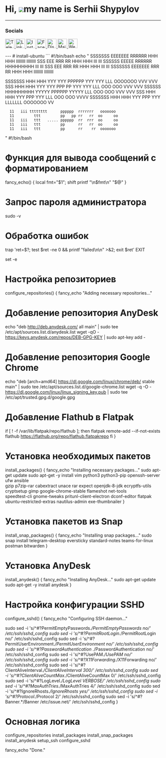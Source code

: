 Hi, ![](https://user-images.githubusercontent.com/18350557/176309783-0785949b-9127-417c-8b55-ab5a4333674e.gif)my name is Serhii Shypylov
=========================================================================================================================================

-------------------------------

### Socials
<p align="left">
  <a href="https://t.me/oneitpro">
    <img src="https://img.icons8.com/ios-glyphs/30/ffffff/telegram-app.png" alt="Telegram" width="30" height="30" />
  </a>
  <a href="https://www.linkedin.com/in/sergey-shipilov-7262a31b4/">
    <img src="https://img.icons8.com/ios-glyphs/30/ffffff/linkedin.png" alt="LinkedIn" width="30" height="30" />
  </a>
  <a href="https://www.instagram.com/shipssvpl/">
    <img src="https://img.icons8.com/ios-glyphs/30/ffffff/instagram-new.png" alt="Instagram" width="30" height="30" />
  </a>
  <a href="https://www.facebook.com/profile.php?id=100083345006373">
    <img src="https://img.icons8.com/ios-glyphs/30/ffffff/facebook.png" alt="Facebook" width="30" height="30" />
  </a>
  <a href="https://discord.com/invite/6z5EyagDyW?ref=1it.pro">
    <img src="https://img.icons8.com/ios-glyphs/30/ffffff/discord.png" alt="Discord" width="30" height="30" />
  </a>
  <a href="mailto:admin@1it.pro">
    <img src="https://img.icons8.com/ios-glyphs/30/ffffff/new-post.png" alt="Mail" width="30" height="30" />
  </a>
  <a href="https://1it.pro/">
    <img src="https://img.icons8.com/ios-glyphs/30/ffffff/domain.png" alt="Website" width="30" height="30" />
  </a>
</p>
---
# install-ubuntu
```
#!/bin/bash
echo "
 SSSSSSS  EEEEEEE  RRRRRR   HHH   HHH IIIIIIII IIIIIIII
 SSS      EEE      RRR  RR  HHH   HHH    III     III
 SSSSSS   EEEEE    RRRRRR   HHHHHHHHH    III     III
     SSS  EEE      RRR  RR  HHH   HHH    III     III
 SSSSSSS  EEEEEEE  RRR   RR HHH   HHH IIIIIIII IIIIIIII

 SSSSSSS  HHH   HHH YYY   YYY PPPPPP   YYY   YYY LLL      OOOOOOO  VVV     VVV
 SSS      HHH   HHH  YYY YYY  PPP  PP   YYY YYY  LLL      OOO OOO   VVV   VVV
 SSSSSS   HHHHHHHHH   YYYYY   PPPPPP     YYYYY   LLL      OOO OOO    VVV VVV
     SSS  HHH   HHH    YYY    PPP        YYY     LLL      OOO OOO     VVVV
 SSSSSSS  HHH   HHH    YYY    PPP        YYY     LLLLLLL  OOOOOOO      VV

      11   iii tttttttt      pppppp  rrrrrrr   ooooooo
      11         ttt         pp   pp rr   rr  oo     oo
      11   iii   ttt   ..... pppppp  rr  rrr  oo     oo
      11   iii   ttt         pp      rr   rr  oo     oo
      11   iii   ttt         pp      rr    rr  ooooooo
"
#!/bin/bash

# Функция для вывода сообщений с форматированием
fancy_echo() {
  local fmt="$1"; shift
  printf "\n$fmt\n" "$@"
}

# Запрос пароля администратора
sudo -v

# Обработка ошибок
trap 'ret=$?; test $ret -ne 0 && printf "failed\n\n" >&2; exit $ret' EXIT

set -e

# Настройка репозиториев
configure_repositories() {
  fancy_echo "Adding necessary repositories..."
  # Добавление репозитория AnyDesk
  echo "deb http://deb.anydesk.com/ all main" | sudo tee /etc/apt/sources.list.d/anydesk.list
  wget -qO - https://keys.anydesk.com/repos/DEB-GPG-KEY | sudo apt-key add -

  # Добавление репозитория Google Chrome
  echo "deb [arch=amd64] https://dl.google.com/linux/chrome/deb/ stable main" | sudo tee /etc/apt/sources.list.d/google-chrome.list
  wget -q -O - https://dl.google.com/linux/linux_signing_key.pub | sudo tee /etc/apt/trusted.gpg.d/google.gpg

  # Добавление Flathub в Flatpak
  if [ ! -f /var/lib/flatpak/repo/flathub ]; then
    flatpak remote-add --if-not-exists flathub https://flathub.org/repo/flathub.flatpakrepo
  fi
}

# Установка необходимых пакетов
install_packages() {
  fancy_echo "Installing necessary packages..."
  sudo apt-get update
  sudo apt-get -y install vim python3 python3-pip openssh-server ufw ansible \
    gzip p7zip-rar cabextract unace rar expect openjdk-8-jdk ecryptfs-utils \
    cryptsetup gimp google-chrome-stable flameshot net-tools \
    speedtest-cli gnome-tweaks pritunl-client-electron dconf-editor flatpak \
    ubuntu-restricted-extras nautilus-admin exe-thumbnailer
}

# Установка пакетов из Snap
install_snap_packages() {
  fancy_echo "Installing snap packages..."
  sudo snap install telegram-desktop eversticky standard-notes teams-for-linux \
    postman bitwarden
}

# Установка AnyDesk
install_anydesk() {
  fancy_echo "Installing AnyDesk..."
  sudo apt-get update
  sudo apt-get -y install anydesk
}

# Настройка конфигурации SSHD
configure_sshd() {
  fancy_echo "Configuring SSH daemon..."

  sudo sed -i 's/^#\?PermitEmptyPasswords.*/PermitEmptyPasswords no/' /etc/ssh/sshd_config
  sudo sed -i 's/^#\?PermitRootLogin.*/PermitRootLogin no/' /etc/ssh/sshd_config
  sudo sed -i 's/^#\?PermitUserEnvironment.*/PermitUserEnvironment no/' /etc/ssh/sshd_config
  sudo sed -i 's/^#\?PasswordAuthentication .*/PasswordAuthentication no/' /etc/ssh/sshd_config
  sudo sed -i 's/^#\?UsePAM.*/UsePAM no/' /etc/ssh/sshd_config
  sudo sed -i 's/^#\?X11Forwarding.*/X11Forwarding no/' /etc/ssh/sshd_config
  sudo sed -i 's/^#\?ClientAliveInterval.*/ClientAliveInterval 300/' /etc/ssh/sshd_config
  sudo sed -i 's/^#\?ClientAliveCountMax.*/ClientAliveCountMax 0/' /etc/ssh/sshd_config
  sudo sed -i 's/^#\?LogLevel.*/LogLevel VERBOSE/' /etc/ssh/sshd_config
  sudo sed -i 's/^#\?MaxAuthTries.*/MaxAuthTries 4/' /etc/ssh/sshd_config
  sudo sed -i 's/^#\?IgnoreRhosts.*/IgnoreRhosts yes/' /etc/ssh/sshd_config
  sudo sed -i 's/^#\?Protocol.*/Protocol 2/' /etc/ssh/sshd_config
  sudo sed -i 's/^#\?Banner.*/Banner \/etc\/issue.net/' /etc/ssh/sshd_config
}

# Основная логика
configure_repositories
install_packages
install_snap_packages
install_anydesk
setup_ssh
configure_sshd

fancy_echo "Done."
```
